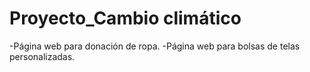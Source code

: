 # Proyecto_Cambio climático

-Página web para donación de ropa.
-Página web para bolsas de telas personalizadas.
